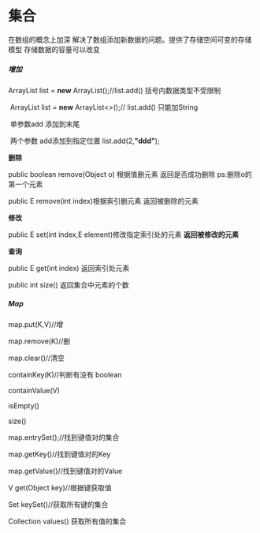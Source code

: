 # **集合**

在数组的概念上加深   解决了数组添加新数据的问题。提供了存储空间可变的存储模型 存储数据的容量可以改变

##### **增加**			

ArrayList list = **new** ArrayList();//list.add()  括号内数据类型不受限制

​			ArrayList<String> list = **new** ArrayList<>();// list.add() 只能加String

​			单参数add 添加到末尾

​			两个参数 add添加到指定位置 list.add(2,**"ddd"**);

**删除** 

public boolean remove(Object o)  根据值删元素 返回是否成功删除 ps:删除o的第一个元素

public E remove(int index)根据索引删元素 返回被删除的元素

**修改**

public E set(int index,E element)修改指定索引处的元素 **返回被修改的元素** 

**查询**

public E get(int index) 返回索引处元素

public int size() 返回集合中元素的个数



##### Map

map.put(K,V)//增

map.remove(K)//删

map.clear()//清空

containKey(K)//判断有没有 boolean

containValue(V)

isEmpty()

size()

map.entrySet();//找到键值对的集合

map.getKey()//找到键值对的Key

map.getValue()//找到键值对的Value

V get(Object key)//根据键获取值

Set<K> keySet()//获取所有键的集合

Collection<V> values() 获取所有值的集合


